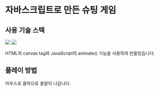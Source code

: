 # 자바스크립트로 만든 슈팅 게임
## 사용 기술 스텍
<img src="https://img.shields.io/badge/html5-E34F26?style=for-the-badge&logo=html5&logoColor=white">
<img src="https://img.shields.io/badge/JavaScript-F7DF1E?style=for-the-badge&logo=javascript&logoColor=black">

HTML의 canvas tag와 JavaScript의 animate() 기능을 사용하여 만들었습니다.

## 플레이 방법
마우스로 클릭으로 총알이 나감니다.